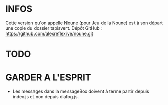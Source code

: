 # INFOS
Cette version qu'on appelle Noune (pour Jeu de la Noune) est à son départ une copie du dossier tapisvert.
Dépôt GitHub : https://github.com/alexreflexive/noune.git


# TODO

# GARDER A L'ESPRIT

- Les messages dans la messageBox doivent à terme partir depuis index.js et non depuis dialog.js.
